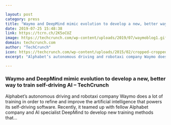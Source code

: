 ```yaml
---

layout: post
category: press
title: "Waymo and DeepMind mimic evolution to develop a new, better way to train self-driving AI"
date: 2019-07-25 15:48:38
link: https://tcrn.ch/2K5oCUZ
image: https://techcrunch.com/wp-content/uploads/2019/07/waymoblog1.gif?w=600
domain: techcrunch.com
author: "TechCrunch"
icon: https://techcrunch.com/wp-content/uploads/2015/02/cropped-cropped-favicon-gradient.png?w=180
excerpt: "Alphabet’s autonomous driving and robotaxi company Waymo does a lot of training in order to refine and improve the artificial intelligence that powers its self-driving software. Recently, it teamed up with fellow Alphabet company and AI specialist DeepMind to develop new training methods that…"

---
```


### Waymo and DeepMind mimic evolution to develop a new, better way to train self-driving AI – TechCrunch

Alphabet’s autonomous driving and robotaxi company Waymo does a lot of training in order to refine and improve the artificial intelligence that powers its self-driving software. Recently, it teamed up with fellow Alphabet company and AI specialist DeepMind to develop new training methods that…